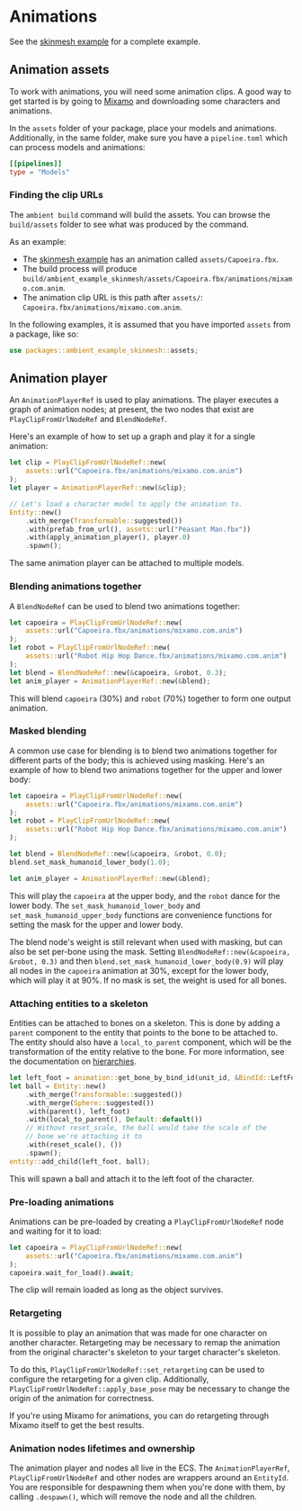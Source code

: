 # Animations

See the [skinmesh example](https://github.com/AmbientRun/Ambient/tree/main/guest/rust/examples/basics/skinmesh) for a complete example.

## Animation assets

To work with animations, you will need some animation clips. A good way to get started is
by going to [Mixamo](https://www.mixamo.com/#/) and downloading some characters and animations.

In the `assets` folder of your package, place your models and animations. Additionally, in the same folder,
make sure you have a `pipeline.toml` which can process models and animations:

```toml
[[pipelines]]
type = "Models"
```

### Finding the clip URLs

The `ambient build` command will build the assets. You can browse the `build/assets` folder to see what
was produced by the command.

As an example:

- The [skinmesh example](https://github.com/AmbientRun/Ambient/tree/main/guest/rust/examples/basics/skinmesh)
  has an animation called `assets/Capoeira.fbx`.
- The build process will produce `build/ambient_example_skinmesh/assets/Capoeira.fbx/animations/mixamo.com.anim`.
- The animation clip URL is this path after `assets/`: `Capoeira.fbx/animations/mixamo.com.anim`.

In the following examples, it is assumed that you have imported `assets` from a package, like so:

```rust
use packages::ambient_example_skinmesh::assets;
```

## Animation player

An `AnimationPlayerRef` is used to play animations. The player executes a graph of animation nodes; at present,
the two nodes that exist are `PlayClipFromUrlNodeRef` and `BlendNodeRef`.

Here's an example of how to set up a graph and play it for a single animation:

```rust
let clip = PlayClipFromUrlNodeRef::new(
    assets::url("Capoeira.fbx/animations/mixamo.com.anim")
);
let player = AnimationPlayerRef::new(&clip);

// Let's load a character model to apply the animation to.
Entity::new()
    .with_merge(Transformable::suggested())
    .with(prefab_from_url(), assets::url("Peasant Man.fbx"))
    .with(apply_animation_player(), player.0)
    .spawn();
```

The same animation player can be attached to multiple models.

### Blending animations together

A `BlendNodeRef` can be used to blend two animations together:

```rust
let capoeira = PlayClipFromUrlNodeRef::new(
    assets::url("Capoeira.fbx/animations/mixamo.com.anim")
);
let robot = PlayClipFromUrlNodeRef::new(
    assets::url("Robot Hip Hop Dance.fbx/animations/mixamo.com.anim")
);
let blend = BlendNodeRef::new(&capoeira, &robot, 0.3);
let anim_player = AnimationPlayerRef::new(&blend);
```

This will blend `capoeira` (30%) and `robot` (70%) together to form one output animation.

### Masked blending

A common use case for blending is to blend two animations together for different parts of the body;
this is achieved using masking. Here's an example of how to blend two animations together for the upper and lower
body:

```rust
let capoeira = PlayClipFromUrlNodeRef::new(
    assets::url("Capoeira.fbx/animations/mixamo.com.anim")
);
let robot = PlayClipFromUrlNodeRef::new(
    assets::url("Robot Hip Hop Dance.fbx/animations/mixamo.com.anim")
);

let blend = BlendNodeRef::new(&capoeira, &robot, 0.0);
blend.set_mask_humanoid_lower_body(1.0);

let anim_player = AnimationPlayerRef::new(&blend);
```

This will play the `capoeira` at the upper body, and the `robot` dance for the lower body.
The `set_mask_humanoid_lower_body` and `set_mask_humanoid_upper_body` functions are convenience
functions for setting the mask for the upper and lower body.

The blend node's weight is still relevant when used with masking, but can also be set per-bone using the mask.
Setting `BlendNodeRef::new(&capoeira, &robot, 0.3)` and then `blend.set_mask_humanoid_lower_body(0.9)` will play all
nodes in the `capoeira` animation at 30%, except for the lower body, which will play it at 90%. If no mask is set,
the weight is used for all bones.

### Attaching entities to a skeleton

Entities can be attached to bones on a skeleton. This is done by adding a `parent` component to the entity that
points to the bone to be attached to. The entity should also have a `local_to_parent` component, which will be
the transformation of the entity relative to the bone. For more information, see the documentation on [hierarchies](hierarchies.md).

```rust
let left_foot = animation::get_bone_by_bind_id(unit_id, &BindId::LeftFoot).unwrap();
let ball = Entity::new()
    .with_merge(Transformable::suggested())
    .with_merge(Sphere::suggested())
    .with(parent(), left_foot)
    .with(local_to_parent(), Default::default())
    // Without reset_scale, the ball would take the scale of the
    // bone we're attaching it to
    .with(reset_scale(), ())
    .spawn();
entity::add_child(left_foot, ball);
```

This will spawn a ball and attach it to the left foot of the character.

### Pre-loading animations

Animations can be pre-loaded by creating a `PlayClipFromUrlNodeRef` node and waiting for it to load:

```rust
let capoeira = PlayClipFromUrlNodeRef::new(
    assets::url("Capoeira.fbx/animations/mixamo.com.anim")
);
capoeira.wait_for_load().await;
```

The clip will remain loaded as long as the object survives.

### Retargeting

It is possible to play an animation that was made for one character on another character.
Retargeting may be necessary to remap the animation from the original character's skeleton to your target
character's skeleton.

To do this, `PlayClipFromUrlNodeRef::set_retargeting` can be used to configure the retargeting for a given clip.
Additionally, `PlayClipFromUrlNodeRef::apply_base_pose` may be necessary to change the origin of the animation
for correctness.

If you're using Mixamo for animations, you can do retargeting through Mixamo itself to get the best results.

### Animation nodes lifetimes and ownership

The animation player and nodes all live in the ECS. The `AnimationPlayerRef`, `PlayClipFromUrlNodeRef` and other nodes
are wrappers around an `EntityId`. You are responsible for despawning them when you're done with them, by calling
`.despawn()`, which will remove the node and all the children.
